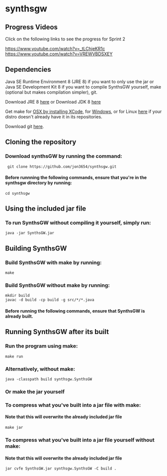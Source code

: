 # synthsgw
## Progress Videos
Click on the following links to see the progress for Sprint 2

https://www.youtube.com/watch?v=_tLChjeKR1c
https://www.youtube.com/watch?v=VREWVBDSXEY

## Dependencies
Java SE Runtime Environment 8 (JRE 8) if you want to only use the jar or Java SE Development Kit 8 if you want to compile SynthsGW yourself, make (optional but makes compilation simpler), git.

Download JRE 8 [here](http://www.oracle.com/technetwork/java/javase/downloads/jre8-downloads-2133155.html)
or 
Download JDK 8 [here](http://www.oracle.com/technetwork/java/javase/downloads/jdk8-downloads-2133151.html)

Get make for [OSX by installing XCode](https://developer.apple.com/xcode/), for [Windows](http://gnuwin32.sourceforge.net/packages/make.htm), or for Linux [here](https://ftp.gnu.org/gnu/make/) if your distro doesn't already have it in its repositories.

Download git [here](https://git-scm.com/downloads).

## Cloning the repository

### Download synthsGW by running the command:

```
 git clone https://github.com/jon3654/synthsgw.git
```
#### Before runnning the following commands, ensure that you're in the synthsgw directory by running:
```
cd synthsgw
```
## Using the included jar file
### To run SynthsGW without compiling it yourself, simply run:
```
java -jar SynthsGW.jar
```

## Building SynthsGW
### Build SynthsGW with make by running:
```
make
```
### Build SynthsGW without make by running:
```
mkdir build
javac -d build -cp build -g src/*/*.java
```
#### Before running the following commands, ensure that SynthsGW is already built.
## Running SynthsGW after its built
### Run the program using make:
  ```
make run
  ```

### Alternatively, without make:
```
java -classpath build synthsgw.SynthsGW
```
### Or make the jar yourself
### To compress what you've built into a jar file with make:
#### Note that this will overwrite the already included jar file
```
make jar
```
### To compress what you've built into a jar file yourself without make:
#### Note that this will overwrite the already included jar file
```
jar cvfe SynthsGW.jar synthsgw.SynthsGW -C build .
```
